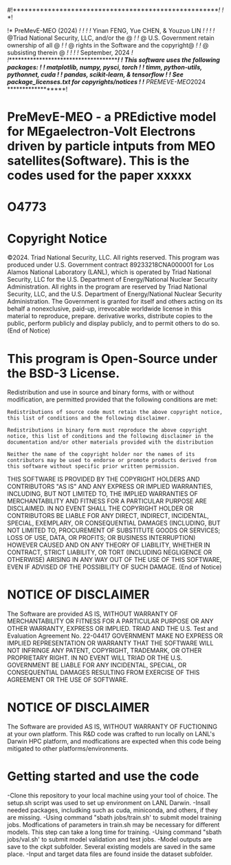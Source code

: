 #!******************************************************!
 !*                                                    *!
 
 !*                 PreMevE-MEO (2024)                 *!
 !*                                                    *!
 !*         Yinan FENG, Yue CHEN, & Youzuo LIN         *!
 !*                                                    *!
 !*     @Triad National Security, LLC, and/or the @    *!
 !*     @ U.S. Government retain ownership of all @    *!
 !*     @ rights in the Software and the copyright@    *!
 !*     @         subsisting therein              @    *!
 !*                                                    *!
 !*                  September, 2024                   *!
 !******************************************************!
 !* This software uses the following packages:         *!
 !*    matplotlib, numpy, pysci, torch                 *!
 !*    timm, python-utils, pythonnet, cuda             *!
 !*    pandas, scikit-learn, & tensorflow              *!
 !* See package_licenses.txt for copyrights/notices    *!
 !****************  PREMEVE-MEO*2024  ******************!


# PreMevE-MEO  - a PREdictive model for MEgaelectron-Volt Electrons driven by particle intputs from MEO satellites(Software). This is the codes used for the paper xxxxx

# O4773

# Copyright Notice
©2024. Triad National Security, LLC. All rights reserved.
This program was produced under U.S. Government contract 89233218CNA000001 for Los Alamos National Laboratory (LANL), which is operated by Triad National Security, LLC for the U.S. Department of Energy/National Nuclear Security Administration. All rights in the program are reserved by Triad National Security, LLC, and the U.S. Department of Energy/National Nuclear Security Administration. The Government is granted for itself and others acting on its behalf a nonexclusive, paid-up, irrevocable worldwide license in this material to reproduce, prepare. derivative works, distribute copies to the public, perform publicly and display publicly, and to permit others to do so.
(End of Notice)

# This program is Open-Source under the BSD-3 License.
Redistribution and use in source and binary forms, with or without modification, are permitted provided that the following conditions are met: 

    Redistributions of source code must retain the above copyright notice, this list of conditions and the following disclaimer. 

    Redistributions in binary form must reproduce the above copyright notice, this list of conditions and the following disclaimer in the documentation and/or other materials provided with the distribution

    Neither the name of the copyright holder nor the names of its contributors may be used to endorse or promote products derived from this software without specific prior written permission.

THIS SOFTWARE IS PROVIDED BY THE COPYRIGHT HOLDERS AND CONTRIBUTORS "AS IS" AND ANY EXPRESS OR IMPLIED WARRANTIES, INCLUDING, BUT NOT LIMITED TO, THE IMPLIED WARRANTIES OF MERCHANTABILITY AND FITNESS FOR A PARTICULAR PURPOSE ARE DISCLAIMED. IN NO EVENT SHALL THE COPYRIGHT HOLDER OR CONTRIBUTORS BE LIABLE FOR ANY DIRECT, INDIRECT, INCIDENTAL, SPECIAL, EXEMPLARY, OR CONSEQUENTIAL DAMAGES (INCLUDING, BUT NOT LIMITED TO, PROCUREMENT OF SUBSTITUTE GOODS OR SERVICES; LOSS OF USE, DATA, OR PROFITS; OR BUSINESS INTERRUPTION) HOWEVER CAUSED AND ON ANY THEORY OF LIABILITY, WHETHER IN CONTRACT, STRICT LIABILITY, OR TORT (INCLUDING NEGLIGENCE OR OTHERWISE) ARISING IN ANY WAY OUT OF THE USE OF THIS SOFTWARE, EVEN IF ADVISED OF THE POSSIBILITY OF SUCH DAMAGE.
(End of Notice)


# NOTICE OF DISCLAIMER
The Software are provided AS IS, WITHOUT WARRANTY OF MERCHANTABILITY OR FITNESS FOR A PARTICULAR PURPOSE OR ANY OTHER WARRANTY, EXPRESS OR IMPLIED. TRIAD AND THE U.S. Test and Evaluation Agreement No. 22-04417 GOVERNMENT MAKE NO EXPRESS OR IMPLIED REPRESENTATION OR WARRANTY THAT THE SOFTWARE WILL NOT INFRINGE ANY PATENT, COPYRIGHT, TRADEMARK, OR OTHER PROPRIETARY RIGHT. IN NO EVENT WILL TRIAD OR THE U.S. GOVERNMENT BE LIABLE FOR ANY INCIDENTAL, SPECIAL, OR CONSEQUENTIAL DAMAGES RESULTING FROM EXERCISE OF THIS AGREEMENT OR THE USE OF SOFTWARE.

# NOTICE OF DISCLAIMER
The Software are provided AS IS, WITHOUT WARRANTY OF FUCTIONING at your own platform. This R&D code was crafted to run locally on LANL's Darwin HPC platform, and modfications are expected when this code being mitigated to other platforms/environments. 


# Getting started and use the code
-Clone this repository to your local machine using your tool of choice. The setup.sh script was used to set up environment on LANL Darwin.
-Insall needed packages, includking such as cuda, miniconda, and others, if they are missing.
-Using command "sbath jobs/train.sh' to submit model training jobs. Modfications of parameters in train.sh may be necessary for different models. This step can take a long time for training.
-Using command "sbath jobs/val.sh' to submit model validation and test jobs.
-Model outputs are save to the ckpt subfolder. Several existing models are saved in the same place. 
-Input and target data files are found inside the dataset subfolder.


